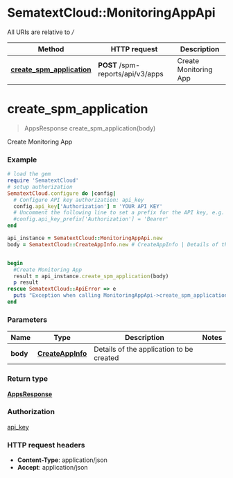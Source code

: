 # SematextCloud::MonitoringAppApi

All URIs are relative to */*

| Method                                                                   | HTTP request                      | Description           |
| ------------------------------------------------------------------------ | --------------------------------- | --------------------- |
| [**create_spm_application**](MonitoringAppApi.md#create_spm_application) | **POST** /spm-reports/api/v3/apps | Create Monitoring App |

# **create_spm_application**

> AppsResponse create_spm_application(body)

Create Monitoring App

### Example

```ruby
# load the gem
require 'SematextCloud'
# setup authorization
SematextCloud.configure do |config|
  # Configure API key authorization: api_key
  config.api_key['Authorization'] = 'YOUR API KEY'
  # Uncomment the following line to set a prefix for the API key, e.g. 'Bearer' (defaults to nil)
  #config.api_key_prefix['Authorization'] = 'Bearer'
end

api_instance = SematextCloud::MonitoringAppApi.new
body = SematextCloud::CreateAppInfo.new # CreateAppInfo | Details of the application to be created


begin
  #Create Monitoring App
  result = api_instance.create_spm_application(body)
  p result
rescue SematextCloud::ApiError => e
  puts "Exception when calling MonitoringAppApi->create_spm_application: #{e}"
end
```

### Parameters

| Name     | Type                                  | Description                              | Notes |
| -------- | ------------------------------------- | ---------------------------------------- | ----- |
| **body** | [**CreateAppInfo**](CreateAppInfo.md) | Details of the application to be created |

### Return type

[**AppsResponse**](AppsResponse.md)

### Authorization

[api_key](../README.md#api_key)

### HTTP request headers

- **Content-Type**: application/json
- **Accept**: application/json
